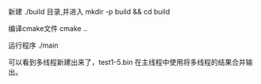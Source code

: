 新建 ./build 目录,并进入
    mkdir -p build && cd build

编译cmake文件
    cmake ..

运行程序
    ./main

可以看到多线程新建出来了，test1-5.bin
在主线程中使用将多线程的结果合并输出。